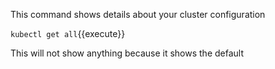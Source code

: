 This command shows details about your cluster configuration

`kubectl get all`{{execute}}

This will not show anything because it shows the default

